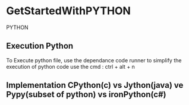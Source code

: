 # GetStartedWithPYTHON
PYTHON
## Execution Python
To Execute python file, use the dependance code runner to simplify the execution of python code use the cmd : ctrl + alt + n

## Implementation CPython(c) vs Jython(java) ve Pypy(subset of python) vs ironPython(c#)
